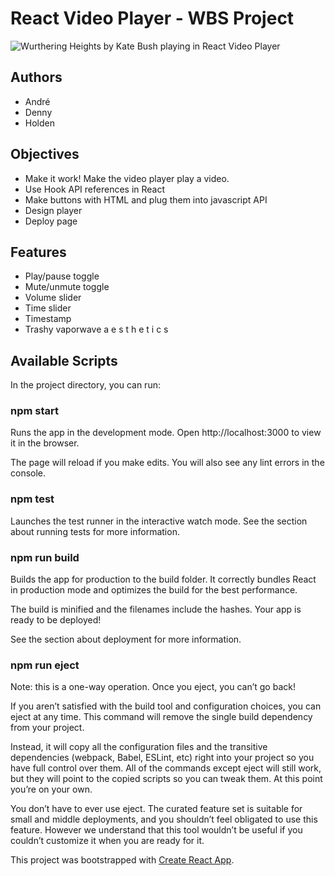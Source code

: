 # React Video Player - WBS Project 

![Wurthering Heights by Kate Bush playing in React Video Player](https://i.ibb.co/drwZwx5/Screenshot-2020-07-03-at-10-03-04.png)

## Authors

- André
- Denny
- Holden

## Objectives

- Make it work! Make the video player play a video.
- Use Hook API references in React
- Make buttons with HTML and plug them into javascript API
- Design player
- Deploy page

## Features

- Play/pause toggle
- Mute/unmute toggle
- Volume slider
- Time slider
- Timestamp
- Trashy vaporwave  a e s t h e t i c s

## Available Scripts
In the project directory, you can run:

### npm start
Runs the app in the development mode.
Open http://localhost:3000 to view it in the browser.

The page will reload if you make edits.
You will also see any lint errors in the console.

### npm test
Launches the test runner in the interactive watch mode.
See the section about running tests for more information.

### npm run build
Builds the app for production to the build folder.
It correctly bundles React in production mode and optimizes the build for the best performance.

The build is minified and the filenames include the hashes.
Your app is ready to be deployed!

See the section about deployment for more information.

### npm run eject
Note: this is a one-way operation. Once you eject, you can’t go back!

If you aren’t satisfied with the build tool and configuration choices, you can eject at any time. This command will remove the single build dependency from your project.

Instead, it will copy all the configuration files and the transitive dependencies (webpack, Babel, ESLint, etc) right into your project so you have full control over them. All of the commands except eject will still work, but they will point to the copied scripts so you can tweak them. At this point you’re on your own.

You don’t have to ever use eject. The curated feature set is suitable for small and middle deployments, and you shouldn’t feel obligated to use this feature. However we understand that this tool wouldn’t be useful if you couldn’t customize it when you are ready for it.


This project was bootstrapped with [Create React App](https://github.com/facebook/create-react-app).
